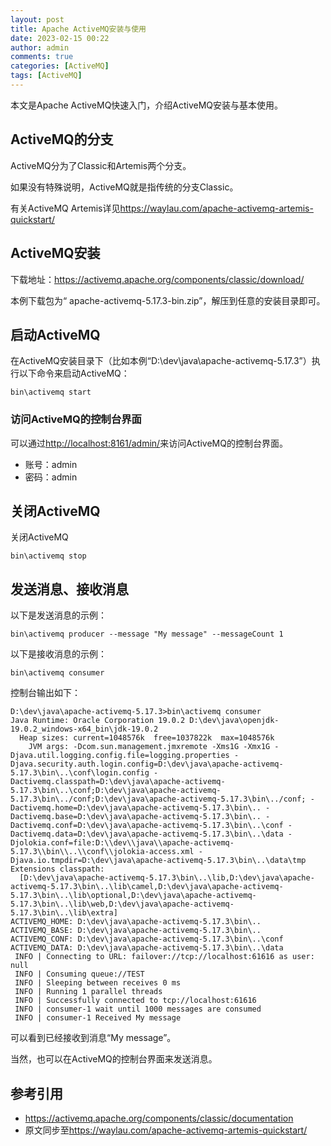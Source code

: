 ```yaml
---
layout: post
title: Apache ActiveMQ安装与使用
date: 2023-02-15 00:22
author: admin
comments: true
categories: [ActiveMQ]
tags: [ActiveMQ]
---
```


本文是Apache ActiveMQ快速入门，介绍ActiveMQ安装与基本使用。

<!-- more -->
## ActiveMQ的分支

ActiveMQ分为了Classic和Artemis两个分支。

如果没有特殊说明，ActiveMQ就是指传统的分支Classic。

有关ActiveMQ Artemis详见<https://waylau.com/apache-activemq-artemis-quickstart/>

## ActiveMQ安装

下载地址：<https://activemq.apache.org/components/classic/download/>

本例下载包为“	apache-activemq-5.17.3-bin.zip”，解压到任意的安装目录即可。



## 启动ActiveMQ

在ActiveMQ安装目录下（比如本例“D:\dev\java\apache-activemq-5.17.3”）执行以下命令来启动ActiveMQ：


```
bin\activemq start
```


### 访问ActiveMQ的控制台界面

可以通过<http://localhost:8161/admin/>来访问ActiveMQ的控制台界面。

* 账号：admin
* 密码：admin



## 关闭ActiveMQ

关闭ActiveMQ

```
bin\activemq stop
```


## 发送消息、接收消息


以下是发送消息的示例：

```
bin\activemq producer --message "My message" --messageCount 1
```



以下是接收消息的示例：

```
bin\activemq consumer
```

控制台输出如下：

```
D:\dev\java\apache-activemq-5.17.3>bin\activemq consumer
Java Runtime: Oracle Corporation 19.0.2 D:\dev\java\openjdk-19.0.2_windows-x64_bin\jdk-19.0.2
  Heap sizes: current=1048576k  free=1037822k  max=1048576k
    JVM args: -Dcom.sun.management.jmxremote -Xms1G -Xmx1G -Djava.util.logging.config.file=logging.properties -Djava.security.auth.login.config=D:\dev\java\apache-activemq-5.17.3\bin\..\conf\login.config -Dactivemq.classpath=D:\dev\java\apache-activemq-5.17.3\bin\..\conf;D:\dev\java\apache-activemq-5.17.3\bin\../conf;D:\dev\java\apache-activemq-5.17.3\bin\../conf; -Dactivemq.home=D:\dev\java\apache-activemq-5.17.3\bin\.. -Dactivemq.base=D:\dev\java\apache-activemq-5.17.3\bin\.. -Dactivemq.conf=D:\dev\java\apache-activemq-5.17.3\bin\..\conf -Dactivemq.data=D:\dev\java\apache-activemq-5.17.3\bin\..\data -Djolokia.conf=file:D:\\dev\\java\\apache-activemq-5.17.3\\bin\\..\\conf\\jolokia-access.xml -Djava.io.tmpdir=D:\dev\java\apache-activemq-5.17.3\bin\..\data\tmp
Extensions classpath:
  [D:\dev\java\apache-activemq-5.17.3\bin\..\lib,D:\dev\java\apache-activemq-5.17.3\bin\..\lib\camel,D:\dev\java\apache-activemq-5.17.3\bin\..\lib\optional,D:\dev\java\apache-activemq-5.17.3\bin\..\lib\web,D:\dev\java\apache-activemq-5.17.3\bin\..\lib\extra]
ACTIVEMQ_HOME: D:\dev\java\apache-activemq-5.17.3\bin\..
ACTIVEMQ_BASE: D:\dev\java\apache-activemq-5.17.3\bin\..
ACTIVEMQ_CONF: D:\dev\java\apache-activemq-5.17.3\bin\..\conf
ACTIVEMQ_DATA: D:\dev\java\apache-activemq-5.17.3\bin\..\data
 INFO | Connecting to URL: failover://tcp://localhost:61616 as user: null
 INFO | Consuming queue://TEST
 INFO | Sleeping between receives 0 ms
 INFO | Running 1 parallel threads
 INFO | Successfully connected to tcp://localhost:61616
 INFO | consumer-1 wait until 1000 messages are consumed
 INFO | consumer-1 Received My message
 ```


 可以看到已经接收到消息“My message”。


 当然，也可以在ActiveMQ的控制台界面来发送消息。


## 参考引用

* https://activemq.apache.org/components/classic/documentation
* 原文同步至<https://waylau.com/apache-activemq-artemis-quickstart/>